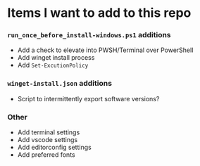 # Items I want to add to this repo

### `run_once_before_install-windows.ps1` additions
- Add a check to elevate into PWSH/Terminal over PowerShell
- Add winget install process
- Add `Set-ExcutionPolicy`

### `winget-install.json` additions
- Script to intermittently export software versions? 

### Other
- Add terminal settings
- Add vscode settings
- Add editorconfig settings
- Add preferred fonts